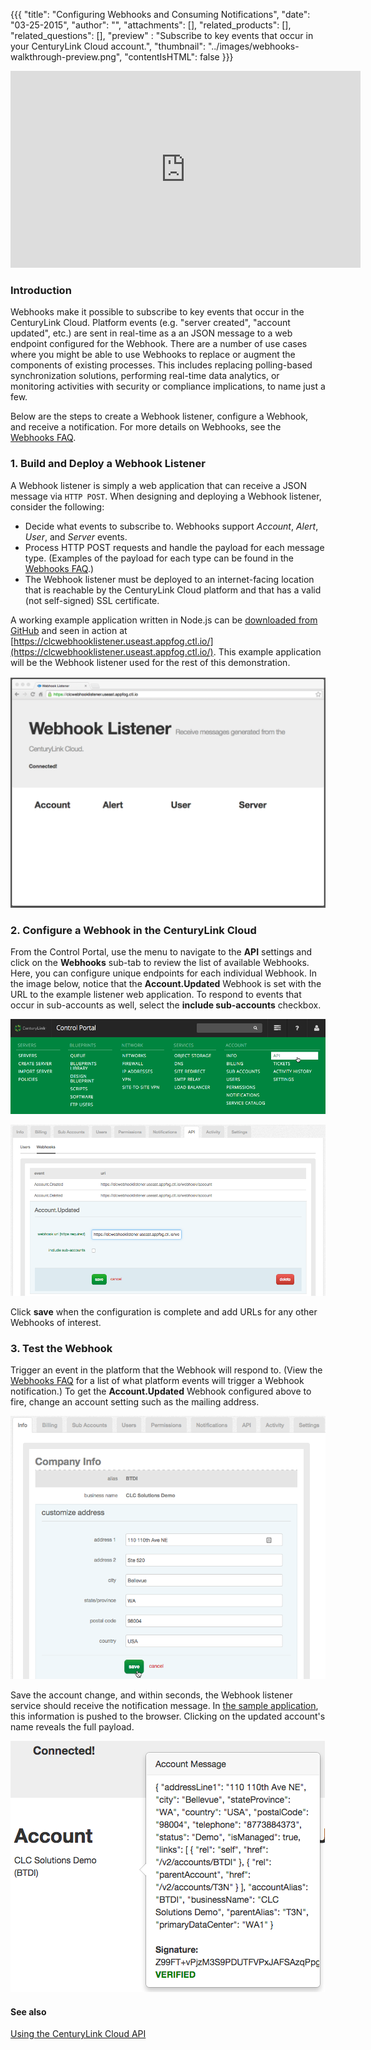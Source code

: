 {{{
  "title": "Configuring Webhooks and Consuming Notifications",
  "date": "03-25-2015",
  "author": "",
  "attachments": [],
  "related_products": [],
  "related_questions": [],
  "preview" : "Subscribe to key events that occur in your CenturyLink Cloud account.",
  "thumbnail": "../images/webhooks-walkthrough-preview.png",
  "contentIsHTML": false
}}}

<iframe width="560" height="315" src="https://www.youtube.com/embed/bJdAnDo4XBg" frameborder="0" allowfullscreen></iframe>

### Introduction

Webhooks make it possible to subscribe to key events that occur in the CenturyLink Cloud. Platform events (e.g. "server created", "account updated", etc.) are sent in real-time as a an JSON message to a web endpoint configured for the Webhook. There are a number of use cases where you might be able to use Webhooks to replace or augment the components of existing processes. This includes replacing polling-based synchronization solutions, performing real-time data analytics, or monitoring activities with security or compliance implications, to name just a few.

Below are the steps to create a Webhook listener, configure a Webhook, and receive a notification. For more details on Webhooks, see the [Webhooks FAQ](//www.centurylinkcloud.com/api-docs/v2/#webhooks-webhooks-faq).

### 1. Build and Deploy a Webhook Listener

A Webhook listener is simply a web application that can receive a JSON message via `HTTP POST`. When designing and deploying a Webhook listener, consider the following:

 - Decide what events to subscribe to. Webhooks support _Account_, _Alert_, _User_, and _Server_ events.
 - Process HTTP POST requests and handle the payload for each message type. (Examples of the payload for each type can be found in the [Webhooks FAQ](//www.centurylinkcloud.com/api-docs/v2/#webhooks-webhooks-faq).)
 - The Webhook listener must be deployed to an internet-facing location that is reachable by the CenturyLink Cloud platform and that has a valid (not self-signed) SSL certificate.

A working example application written in Node.js can be [downloaded from GitHub](https://github.com/Tier3/Examples/tree/master/CLC.WebHookListener) and seen in action at [https://clcwebhooklistener.useast.appfog.ctl.io/](https://clcwebhooklistener.useast.appfog.ctl.io/). This example application will be the Webhook listener used for the rest of this demonstration.

![Webhooks Example Application](../images/webhooks-walkthrough-01.png)

### 2. Configure a Webhook in the CenturyLink Cloud

From the Control Portal, use the menu to navigate to the **API** settings and click on the **Webhooks** sub-tab to review the list of available Webhooks. Here, you can configure unique endpoints for each individual Webhook. In the image below, notice that the **Account.Updated** Webhook is set with the URL to the example listener web application. To respond to events that occur in sub-accounts as well, select the **include sub-accounts** checkbox.

![Webhooks Configuration](../images/webhooks-walkthrough-02.png)

![Webhooks Configuration](../images/webhooks-walkthrough-03.png)

Click **save** when the configuration is complete and add URLs for any other Webhooks of interest.

### 3. Test the Webhook

Trigger an event in the platform that the Webhook will respond to. (View the [Webhooks FAQ](webhooks-faq.md) for a list of what platform events will trigger a Webhook notification.) To get the **Account.Updated** Webhook configured above to fire, change an account setting such as the mailing address.

![Update Account Info](../images/webhooks-walkthrough-04.png)

Save the account change, and within seconds, the Webhook listener service should receive the notification message. In [the sample application](https://github.com/Tier3/Examples/tree/master/CLC.WebHookListener), this information is pushed to the browser. Clicking on the updated account's name reveals the full payload.

![Update Account Info](../images/webhooks-walkthrough-05.png)

#### See also

[Using the CenturyLink Cloud API](../API/using-the-api.md)
